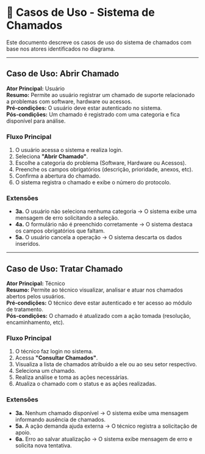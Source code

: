 # 📘 Casos de Uso - Sistema de Chamados

Este documento descreve os casos de uso do sistema de chamados com base nos atores identificados no diagrama.

---

## Caso de Uso: Abrir Chamado
**Ator Principal:** Usuário  
**Resumo:** Permite ao usuário registrar um chamado de suporte relacionado a problemas com software, hardware ou acessos.  
**Pré-condições:** O usuário deve estar autenticado no sistema.  
**Pós-condições:** Um chamado é registrado com uma categoria e fica disponível para análise.  

### Fluxo Principal
1. O usuário acessa o sistema e realiza login.
2. Seleciona **"Abrir Chamado"**.
3. Escolhe a categoria do problema (Software, Hardware ou Acessos).
4. Preenche os campos obrigatórios (descrição, prioridade, anexos, etc).
5. Confirma a abertura do chamado.
6. O sistema registra o chamado e exibe o número do protocolo.

### Extensões
- **3a.** O usuário não seleciona nenhuma categoria → O sistema exibe uma mensagem de erro solicitando a seleção.
- **4a.** O formulário não é preenchido corretamente → O sistema destaca os campos obrigatórios que faltam.
- **5a.** O usuário cancela a operação → O sistema descarta os dados inseridos.

---

## Caso de Uso: Tratar Chamado
**Ator Principal:** Técnico  
**Resumo:** Permite ao técnico visualizar, analisar e atuar nos chamados abertos pelos usuários.  
**Pré-condições:** O técnico deve estar autenticado e ter acesso ao módulo de tratamento.  
**Pós-condições:** O chamado é atualizado com a ação tomada (resolução, encaminhamento, etc).  

### Fluxo Principal
1. O técnico faz login no sistema.
2. Acessa **"Consultar Chamados"**.
3. Visualiza a lista de chamados atribuido a ele ou ao seu setor respectivo.
4. Seleciona um chamado.
5. Realiza análise e toma as ações necessárias.
6. Atualiza o chamado com o status e as ações realizadas.

### Extensões
- **3a.** Nenhum chamado disponível → O sistema exibe uma mensagem informando ausência de chamados.
- **5a.** A ação demanda ajuda externa → O técnico registra a solicitação de apoio.
- **6a.** Erro ao salvar atualização → O sistema exibe mensagem de erro e solicita nova tentativa.
